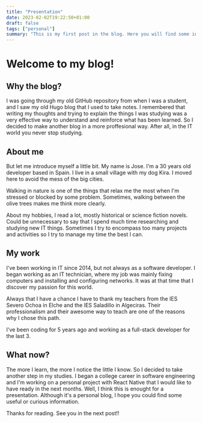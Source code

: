 ```yaml
---
title: "Presentation"
date: 2023-02-02T19:22:50+01:00
draft: false
tags: ["personal"]
summary: "This is my first post in the blog. Here you will find some info about what to expect of this site."
---
```


# Welcome to my blog! 

## Why the blog?

I was going through my old GitHub repository from when I was a student, and I saw my old Hugo blog that I used to take notes. I remembered that writing my thoughts and trying to explain the things I was studying was a very effective way to understand and reinforce what has been learned. So I decided to make another blog in a more proffesional way. After all, in the IT world you never stop studying.


## About me

But let me introduce myself a little bit. My name is Jose. I'm a 30 years old developer based in Spain. I live in a small village with my dog Kira. I moved here to avoid the mess of the big cities.

Walking in nature is one of the things that relax me the most when I'm stressed or blocked by some problem. Sometimes, walking between the olive trees makes me think more clearly.

About my hobbies, I read a lot, mostly historical or science fiction novels. Could be unnecessary to say that I spend much time researching and studying new IT things. Sometimes I try to encompass too many projects and activities so I try to manage my time the best I can.


## My work

I've been working in IT since 2014, but not always as a software developer. I began working as an IT technician, where my job was mainly fixing computers and installing and configuring networks. It was at that time that I discover my passion for this world.

Always that I have a chance I have to thank my teachers from the IES Severo Ochoa in Elche and the IES Saladillo in Algeciras. Their professionalism and their awesome way to teach are one of the reasons why I chose this path.

I've been coding for 5 years ago and working as a full-stack developer for the last 3.


## What now?

The more I learn, the more I notice the little I know. So I decided to take another step in my studies. I began a college career in software engineering and I'm working on a personal project with React Native that I would like to have ready in the next months.
Well, I think this is enought for a presentation. Although it's a personal blog, I hope you could find some useful or curious information.

Thanks for reading. See you in the next post!!